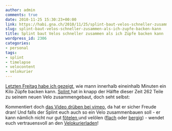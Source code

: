 ```yaml
---
author: admin
comments: true
date: 2010-11-25 15:30:23+00:00
link: https://habi.gna.ch/2010/11/25/splint-baut-velos-schneller-zusammen-als-ich-zupfe-backen-kann/
slug: splint-baut-velos-schneller-zusammen-als-ich-zupfe-backen-kann
title: Splint baut Velos schneller zusammen als ich Züpfe backen kann
wordpress_id: 2306
categories:
- personal
tags:
- splint
- timelapse
- velocontent
- velokurier
---
```


[Letzten Freitag habe ich gezeigt](https://habi.gna.ch/2010/11/19/avatarday2010/), wie mann innerhalb eineinhalb Minuten ein Kilo Züpfe backen kann. [Splint ](http://www.splint.ch)hat in knapp der Hälfte dieser Zeit 262 Teile zu seinem neuen Velo zusammengebaut, doch seht selbst:



Kommentiert doch [das Video drüben bei vimeo](http://vimeo.com/17061067), da hat er sicher Freude dran!
Und falls der Splint euch auch so ein Velo zusammenbauen soll - er kann nämlich nicht nur gut [fötelen ](http://www.splint.ch/)und velölen ([flach](http://velokurierbern.ch/) oder [bergig](http://www.piratesplint.ch/)) - wendet euch vertrauensvoll an den [Velokurierladen](http://www.velokurierladen.ch/)!

